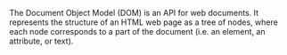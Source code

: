 The Document Object Model (DOM) is an API for web documents. It represents the structure of an HTML web page as a tree of nodes, where each node corresponds to a part of the document (i.e. an element, an attribute, or text).
